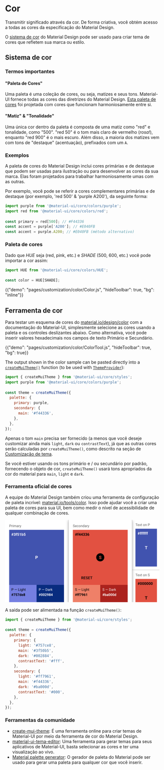 # Cor

<p class="description">Transmitir significado através da cor. De forma criativa, você obtém acesso a todas as cores da especificação do Material Design.</p>

O [sistema de cor](https://material.io/design/color/) do Material Design pode ser usado para criar tema de cores que refletem sua marca ou estilo.

## Sistema de cor

### Termos importantes

#### "Paleta de Cores"

Uma paleta é uma coleção de cores, ou seja, matizes e seus tons. Material-UI fornece todas as cores das diretrizes do Material Design. [Esta paleta de cores](#color-palette) foi projetada com cores que funcionam harmoniosamente entre si.

#### "Matiz" & "Tonalidade"

Uma única cor dentro da paleta é composta de uma matiz como "red" e tonalidade, como "500". "red 50" é o tom mais claro de vermelho (*rosa!*), enquanto "red 900" é o mais escuro. Além disso, a maioria dos matizes vem com tons de "destaque" (acentuação), prefixados com um `A`.

### Exemplos

A paleta de cores do Material Design inclui cores primárias e de destaque que podem ser usadas para ilustração ou para desenvolver as cores da sua marca. Elas foram projetados para trabalhar harmoniosamente umas com as outras.

Por exemplo, você pode se referir a cores complementares primárias e de destaque (por exemplo, 'red 500' & 'purple A200'), da seguinte forma:

```js
import purple from '@material-ui/core/colors/purple';
import red from '@material-ui/core/colors/red';

const primary = red[500]; // #F44336
const accent = purple['A200']; // #E040FB
const accent = purple.A200; // #E040FB (método alternativo)
```

### Paleta de cores

Dado que *HUE* seja (red, pink, etc.) e *SHADE* (500, 600, etc.) você pode importar a cor assim:

```jsx
import HUE from '@material-ui/core/colors/HUE';

const color = HUE[SHADE];
```

{{"demo": "pages/customization/color/Color.js", "hideToolbar": true, "bg": "inline"}}

## Ferramenta de cor

Para testar um esquema de cores do [material.io/design/color](https://material.io/design/color/) com a documentação do Material-UI, simplesmente selecione as cores usando a paleta e os controles deslizantes abaixo. Como alternativa, você pode inserir valores hexadecimais nos campos de texto Primário e Secundário.

{{"demo": "pages/customization/color/ColorTool.js", "hideToolbar": true, "bg": true}}

The output shown in the color sample can be pasted directly into a [`createMuiTheme()`](/customization/theming/#createmuitheme-options-theme) function (to be used with [`ThemeProvider`](/customization/theming/#theme-provider)):

```jsx
import { createMuiTheme } from '@material-ui/core/styles';
import purple from '@material-ui/core/colors/purple';

const theme = createMuiTheme({
  palette: {
    primary: purple,
    secondary: {
      main: '#f44336',
    },
  },
});
```

Apenas o tom `main` precisa ser fornecido (a menos que você deseje customizar ainda mais `light`, `dark` ou `contrastText`), já que as outras cores serão calculadas por `createMuiTheme()`, como descrito na seção de [Customização de tema](/customization/palette/).

Se você estiver usando os tons primário e / ou secundário por padrão, fornecendo o objeto de cor, `createMuiTheme()` usará tons apropriados da cor do material para `main`, `light` e `dark`.

### Ferramenta oficial de cores

A equipe do Material Design também criou uma ferramenta de configuração de paleta incrível: [material.io/tools/color](https://material.io/tools/color/). Isso pode ajudar você a criar uma paleta de cores para sua UI, bem como medir o nível de acessibilidade de qualquer combinação de cores.

<a href="https://material.io/tools/color/#!/?view.left=0&view.right=0&primary.color=3F51B5&secondary.color=F44336" target="_blank" rel="noopener nofollow">
  <img src="/static/images/color/colorTool.png" alt="Ferramenta oficial de cores" style="width: 574px" />
</a>

A saída pode ser alimentada na função `createMuiTheme()`:

```jsx
import { createMuiTheme } from '@material-ui/core/styles';

const theme = createMuiTheme({
  palette: {
    primary: {
      light: '#757ce8',
      main: '#3f50b5',
      dark: '#002884',
      contrastText: '#fff',
    },
    secondary: {
      light: '#ff7961',
      main: '#f44336',
      dark: '#ba000d',
      contrastText: '#000',
    },
  },
});
```

### Ferramentas da comunidade

- [create-mui-theme](https://react-theming.github.io/create-mui-theme/): É uma ferramenta online para criar temas de Material-UI por meio da ferramenta de cor do Material Design.
- [material-ui-tema-editor](https://in-your-saas.github.io/material-ui-theme-editor/): Uma ferramenta para gerar temas para seus aplicativos de Material-UI, basta selecionar as cores e ter uma visualização ao vivo.
- [Material palette generator](https://material.io/inline-tools/color/): O gerador de paleta do Material pode ser usado para gerar uma paleta para qualquer cor que você inserir.